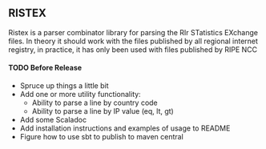 ## RISTEX

Ristex is a parser combinator library for parsing the RIr STatistics EXchange files. In theory it should work with 
the files published by all regional internet registry, in practice, it has only been used with files published by 
RIPE NCC

#### TODO Before Release

- Spruce up things a little bit
- Add one or more utility functionality:
    - Ability to parse a line by country code
    - Ability to parse a line by IP value (eq, lt, gt)
- Add some Scaladoc
- Add installation instructions and examples of usage to README
- Figure how to use sbt to publish to maven central 